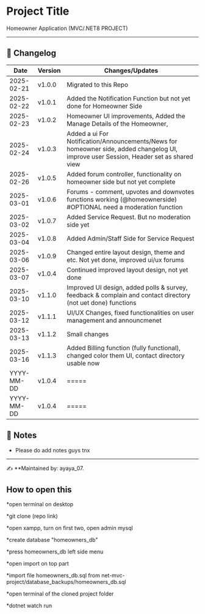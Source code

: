 # Project Title

Homeowner Application (MVC/.NET8 PROJECT)

---

## 📌 Changelog

| Date       | Version | Changes/Updates |
|------------|---------|----------------|
| 2025-02-21 | v1.0.0  | Migrated to this Repo |
| 2025-02-22 | v1.0.1  | Added the Notification Function but not yet done for Homeowner Side |
| 2025-02-23 | v1.0.2  | Homeowner UI improvements, Added the Manage Details of the Homeowner,  |
| 2025-02-24 | v1.0.3  | Added a ui For Notification/Announcements/News for homeowner side, added changelog UI, improve user Session, Header set as shared view |
| 2025-02-26 | v1.0.5  | Added forum controller, functionality on homeowner side but not yet complete |
| 2025-03-01 | v1.0.6  | Forums - comment, upvotes and downvotes functions working (@homeownerside) #OPTIONAL need a moderation function|
| 2025-03-02 | v1.0.7  | Added Service Request. But no moderation side yet|
| 2025-03-04 | v1.0.8  | Added Admin/Staff Side for Service Request  |
| 2025-03-06 | v1.0.9  | Changed entire layout design, theme and etc. Not yet done, improved ui/ux forums|
| 2025-03-07 | v1.0.4  | Continued improved layout design, not yet done |
| 2025-03-10 | v1.1.0  | Improved UI design, added polls & survey, feedback & complain and contact directory (not uet done) functions |
| 2025-03-12 | v1.1.1  | UI/UX Changes, fixed functionalities on user management and announcmenet |
| 2025-03-13 | v1.1.2  | Small changes |
| 2025-03-16 | v1.1.3  | Added Billing function (fully functional), changed color them UI, contact directory usable now  |
| YYYY-MM-DD | v1.0.4  | ===== |
| YYYY-MM-DD | v1.0.4  | ===== |


## 📜 Notes

- Please do add notes guys tnx

---

✍ **Maintained by: ayaya_07.

## How to open this 
*open terminal on desktop

*git clone (repo link)

*open xampp, turn on first two, open admin mysql

*create database "homeowners_db"

*press homeowners_db left side menu

*open import on top part

*import file homeowners_db.sql from net-mvc-project/database_backups/homeowners_db.sql

*open terminal of the cloned project folder

*dotnet watch run
